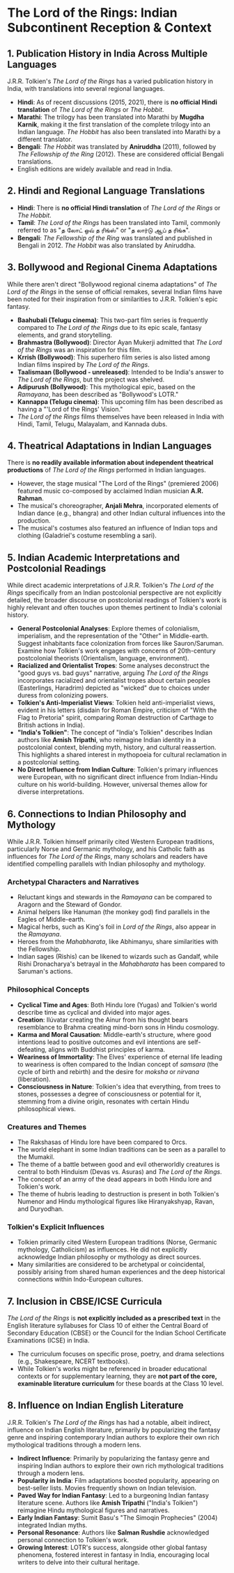 # The Lord of the Rings: Indian Subcontinent Reception & Context

## 1. Publication History in India Across Multiple Languages

J.R.R. Tolkien's *The Lord of the Rings* has a varied publication history in India, with translations into several regional languages.

*   **Hindi**: As of recent discussions (2015, 2021), there is **no official Hindi translation** of *The Lord of the Rings* or *The Hobbit*.
*   **Marathi**: The trilogy has been translated into Marathi by **Mugdha Karnik**, making it the first translation of the complete trilogy into an Indian language. *The Hobbit* has also been translated into Marathi by a different translator.
*   **Bengali**: *The Hobbit* was translated by **Aniruddha** (2011), followed by *The Fellowship of the Ring* (2012). These are considered official Bengali translations.
*   English editions are widely available and read in India.

## 2. Hindi and Regional Language Translations

*   **Hindi**: There is **no official Hindi translation** of *The Lord of the Rings* or *The Hobbit*.
*   **Tamil**: *The Lord of the Rings* has been translated into Tamil, commonly referred to as "த லோட் ஒவ் த ரிங்ஸ்" or "த லார்டு ஆப் த ரிங்சு".
*   **Bengali**: *The Fellowship of the Ring* was translated and published in Bengali in 2012. *The Hobbit* was also translated by Aniruddha.

## 3. Bollywood and Regional Cinema Adaptations

While there aren't direct "Bollywood regional cinema adaptations" of *The Lord of the Rings* in the sense of official remakes, several Indian films have been noted for their inspiration from or similarities to J.R.R. Tolkien's epic fantasy.

*   **Baahubali (Telugu cinema)**: This two-part film series is frequently compared to *The Lord of the Rings* due to its epic scale, fantasy elements, and grand storytelling.
*   **Brahmastra (Bollywood)**: Director Ayan Mukerji admitted that *The Lord of the Rings* was an inspiration for this film.
*   **Krrish (Bollywood)**: This superhero film series is also listed among Indian films inspired by *The Lord of the Rings*.
*   **Taalismaan (Bollywood - unreleased)**: Intended to be India's answer to *The Lord of the Rings*, but the project was shelved.
*   **Adipurush (Bollywood)**: This mythological epic, based on the *Ramayana*, has been described as "Bollywood's LOTR."
*   **Kannappa (Telugu cinema)**: This upcoming film has been described as having a "'Lord of the Rings' Vision."
*   *The Lord of the Rings* films themselves have been released in India with Hindi, Tamil, Telugu, Malayalam, and Kannada dubs.

## 4. Theatrical Adaptations in Indian Languages

There is **no readily available information about independent theatrical productions** of *The Lord of the Rings* performed in Indian languages.

*   However, the stage musical "The Lord of the Rings" (premiered 2006) featured music co-composed by acclaimed Indian musician **A.R. Rahman**.
*   The musical's choreographer, **Anjali Mehra**, incorporated elements of Indian dance (e.g., bhangra) and other Indian cultural influences into the production.
*   The musical's costumes also featured an influence of Indian tops and clothing (Galadriel's costume resembling a sari).

## 5. Indian Academic Interpretations and Postcolonial Readings

While direct academic interpretations of J.R.R. Tolkien's *The Lord of the Rings* specifically from an Indian postcolonial perspective are not explicitly detailed, the broader discourse on postcolonial readings of Tolkien's work is highly relevant and often touches upon themes pertinent to India's colonial history.

*   **General Postcolonial Analyses**: Explore themes of colonialism, imperialism, and the representation of the "Other" in Middle-earth. Suggest inhabitants face colonization from forces like Sauron/Saruman. Examine how Tolkien's work engages with concerns of 20th-century postcolonial theorists (Orientalism, language, environment).
*   **Racialized and Orientalist Tropes**: Some analyses deconstruct the "good guys vs. bad guys" narrative, arguing *The Lord of the Rings* incorporates racialized and orientalist tropes about certain peoples (Easterlings, Haradrim) depicted as "wicked" due to choices under duress from colonizing powers.
*   **Tolkien's Anti-Imperialist Views**: Tolkien held anti-imperialist views, evident in his letters (disdain for Roman Empire, criticism of "With the Flag to Pretoria" spirit, comparing Roman destruction of Carthage to British actions in India).
*   **"India's Tolkien"**: The concept of "India's Tolkien" describes Indian authors like **Amish Tripathi**, who reimagine Indian identity in a postcolonial context, blending myth, history, and cultural reassertion. This highlights a shared interest in mythopoeia for cultural reclamation in a postcolonial setting.
*   **No Direct Influence from Indian Culture**: Tolkien's primary influences were European, with no significant direct influence from Indian-Hindu culture on his world-building. However, universal themes allow for diverse interpretations.

## 6. Connections to Indian Philosophy and Mythology

While J.R.R. Tolkien himself primarily cited Western European traditions, particularly Norse and Germanic mythology, and his Catholic faith as influences for *The Lord of the Rings*, many scholars and readers have identified compelling parallels with Indian philosophy and mythology.

### Archetypal Characters and Narratives
*   Reluctant kings and stewards in the *Ramayana* can be compared to Aragorn and the Steward of Gondor.
*   Animal helpers like Hanuman (the monkey god) find parallels in the Eagles of Middle-earth.
*   Magical herbs, such as King's foil in *Lord of the Rings*, also appear in the *Ramayana*.
*   Heroes from the *Mahabharata*, like Abhimanyu, share similarities with the Fellowship.
*   Indian sages (Rishis) can be likened to wizards such as Gandalf, while Rishi Dronacharya's betrayal in the *Mahabharata* has been compared to Saruman's actions.

### Philosophical Concepts
*   **Cyclical Time and Ages**: Both Hindu lore (Yugas) and Tolkien's world describe time as cyclical and divided into major ages.
*   **Creation**: Ilúvatar creating the Ainur from his thought bears resemblance to Brahma creating mind-born sons in Hindu cosmology.
*   **Karma and Moral Causation**: Middle-earth's structure, where good intentions lead to positive outcomes and evil intentions are self-defeating, aligns with Buddhist principles of karma.
*   **Weariness of Immortality**: The Elves' experience of eternal life leading to weariness is often compared to the Indian concept of *samsara* (the cycle of birth and rebirth) and the desire for *moksha* or *nirvana* (liberation).
*   **Consciousness in Nature**: Tolkien's idea that everything, from trees to stones, possesses a degree of consciousness or potential for it, stemming from a divine origin, resonates with certain Hindu philosophical views.

### Creatures and Themes
*   The Rakshasas of Hindu lore have been compared to Orcs.
*   The world elephant in some Indian traditions can be seen as a parallel to the Mumakil.
*   The theme of a battle between good and evil otherworldly creatures is central to both Hinduism (Devas vs. Asuras) and *The Lord of the Rings*.
*   The concept of an army of the dead appears in both Hindu lore and Tolkien's work.
*   The theme of hubris leading to destruction is present in both Tolkien's Numenor and Hindu mythological figures like Hiranyakshyap, Ravan, and Duryodhan.

### Tolkien's Explicit Influences
*   Tolkien primarily cited Western European traditions (Norse, Germanic mythology, Catholicism) as influences. He did not explicitly acknowledge Indian philosophy or mythology as direct sources.
*   Many similarities are considered to be archetypal or coincidental, possibly arising from shared human experiences and the deep historical connections within Indo-European cultures.

## 7. Inclusion in CBSE/ICSE Curricula

*The Lord of the Rings* is **not explicitly included as a prescribed text** in the English literature syllabuses for Class 10 of either the Central Board of Secondary Education (CBSE) or the Council for the Indian School Certificate Examinations (ICSE) in India.

*   The curriculum focuses on specific prose, poetry, and drama selections (e.g., Shakespeare, NCERT textbooks).
*   While Tolkien's works might be referenced in broader educational contexts or for supplementary learning, they are **not part of the core, examinable literature curriculum** for these boards at the Class 10 level.

## 8. Influence on Indian English Literature

J.R.R. Tolkien's *The Lord of the Rings* has had a notable, albeit indirect, influence on Indian English literature, primarily by popularizing the fantasy genre and inspiring contemporary Indian authors to explore their own rich mythological traditions through a modern lens.

*   **Indirect Influence**: Primarily by popularizing the fantasy genre and inspiring Indian authors to explore their own rich mythological traditions through a modern lens.
*   **Popularity in India**: Film adaptations boosted popularity, appearing on best-seller lists. Movies frequently shown on Indian television.
*   **Paved Way for Indian Fantasy**: Led to a burgeoning Indian fantasy literature scene. Authors like **Amish Tripathi** ("India's Tolkien") reimagine Hindu mythological figures and narratives.
*   **Early Indian Fantasy**: Sumit Basu's "The Simoqin Prophecies" (2004) integrated Indian myths.
*   **Personal Resonance**: Authors like **Salman Rushdie** acknowledged personal connection to Tolkien's work.
*   **Growing Interest**: LOTR's success, alongside other global fantasy phenomena, fostered interest in fantasy in India, encouraging local writers to delve into their cultural heritage.